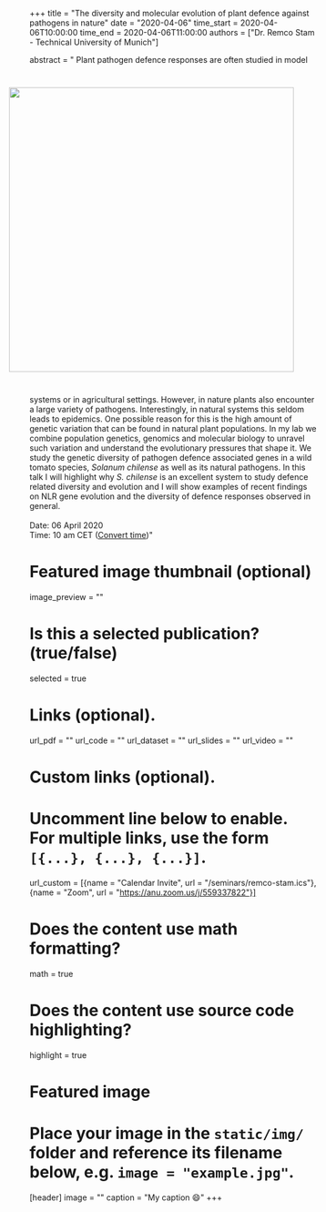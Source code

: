 +++
title = "The diversity and molecular evolution of plant defence against pathogens in nature"
date = "2020-04-06"
time_start = 2020-04-06T10:00:00
time_end = 2020-04-06T11:00:00
authors = ["Dr. Remco Stam - Technical University of Munich"]

abstract = "<img src = '/img/seminars/remco-stam.png' width = 500 align = right style = 'padding:40px'> Plant pathogen defence responses are often studied in model systems or in agricultural settings. However, in nature plants also encounter a large variety of pathogens. Interestingly, in natural systems this seldom leads to epidemics. One possible reason for this is the high amount of genetic variation that can be found in natural plant populations. In my lab we combine population genetics, genomics and molecular biology to unravel such variation and understand the evolutionary pressures that shape it. We study the genetic diversity of pathogen defence associated genes in a wild tomato species, *Solanum chilense* as well as its natural pathogens. In this talk I will highlight why *S. chilense* is an excellent system to study defence related diversity and evolution and I will show examples of recent findings on NLR gene evolution and the diversity of defence responses observed in general. <br /><br />Date: 06 April 2020 <br /> Time: 10 am CET ([Convert time](https://www.timeanddate.com/worldclock/fixedtime.html?msg=Remco+Stam%3A+The+diversity+and+molecular+evolution+of+plant+defence+against+pathogens+in+nature&iso=20200406T10&p1=37&ah=1))"

# Featured image thumbnail (optional)
image_preview = ""

# Is this a selected publication? (true/false)
selected = true

# Links (optional).
url_pdf = ""
url_code = ""
url_dataset = ""
url_slides = ""
url_video = ""

# Custom links (optional).
#   Uncomment line below to enable. For multiple links, use the form `[{...}, {...}, {...}]`.
url_custom = [{name = "Calendar Invite", url = "/seminars/remco-stam.ics"}, {name = "Zoom", url = "https://anu.zoom.us/j/559337822"}]

# Does the content use math formatting?
math = true

# Does the content use source code highlighting?
highlight = true

# Featured image
# Place your image in the `static/img/` folder and reference its filename below, e.g. `image = "example.jpg"`.
[header]
image = ""
caption = "My caption :smile:"
+++
